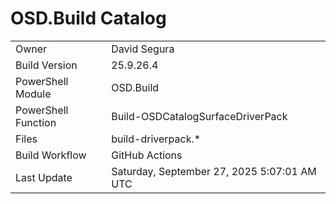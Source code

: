﻿# OSD.Build Catalog

| | |
|-|-|
| Owner | David Segura |
| Build Version | 25.9.26.4 |
| PowerShell Module | OSD.Build |
| PowerShell Function | Build-OSDCatalogSurfaceDriverPack |
| Files | build-driverpack.* |
| Build Workflow | GitHub Actions |
| Last Update | Saturday, September 27, 2025 5:07:01 AM UTC |
